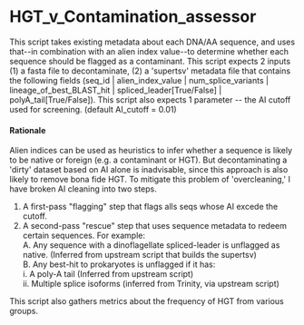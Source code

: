 # HGT_v_Contamination_assessor

This script takes existing metadata about each DNA/AA sequence, and uses that--in combination with an alien index value--to determine whether each sequence should be flagged as a contaminant. This script expects 2 inputs (1) a fasta file to decontaminate, (2) a 'supertsv' metadata file that contains the following fields  (seq_id | alien_index_value | num_splice_variants | lineage_of_best_BLAST_hit | spliced_leader[True/False] | polyA_tail[True/False]). This script also expects 1 parameter -- the AI cutoff used for screening. (default AI_cutoff = 0.01)

#### Rationale

Alien indices can be used as heuristics to infer whether a sequence is likely to be native or foreign (e.g. a contaminant or HGT). But decontaminating a 'dirty' dataset based on AI alone is inadvisable, since this approach is also likely to remove bona fide HGT. To mitigate this problem of 'overcleaning,' I have broken AI cleaning into two steps.
1.  A first-pass "flagging" step that flags alls seqs whose AI excede the cutoff.
2.  A second-pass "rescue" step that uses sequence metadata to redeem certain sequences. For example:
<br>  A.  Any sequence with a dinoflagellate spliced-leader is unflagged as native. (Inferred from upstream script that builds the supertsv)
<br>  B.  Any best-hit to prokaryotes is unflagged if it has:
<br>    i.  A poly-A tail (Inferred from upstream script)
<br>    ii.  Multiple splice isoforms (inferred from Trinity, via upstream script)

This script also gathers metrics about the frequency of HGT from various groups.
